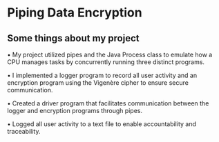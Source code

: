 # Piping Data Encryption

## Some things about my project

•	My project utilized pipes and the Java Process class to emulate how a CPU manages tasks by concurrently running three distinct programs.

•	I implemented a logger program to record all user activity and an encryption program using the Vigenère cipher to ensure secure communication.

•	Created a driver program that facilitates communication between the logger and encryption programs through pipes.

•	Logged all user activity to a text file to enable accountability and traceability.
